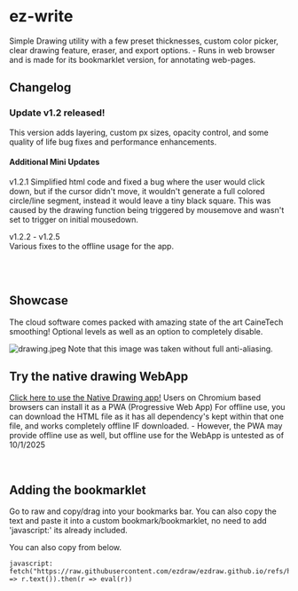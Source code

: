 # ez-write
Simple Drawing utility with a few preset thicknesses, custom color picker, clear drawing feature, eraser, and export options. - Runs in web browser and is made for its bookmarklet version, for annotating web-pages.
<br>
## Changelog
### Update v1.2 released!
This version adds layering, custom px sizes, opacity control, and some quality of life bug fixes and performance enhancements.
#### Additional Mini Updates
v1.2.1 Simplified html code and fixed a bug where the user would click down, but if the cursor didn't move, it wouldn't generate a full colored circle/line segment, instead it would leave a tiny black square. This was caused by the drawing function being triggered by mousemove and wasn't set to trigger on initial mousedown.

v1.2.2 - v1.2.5 <br>
Various fixes to the offline usage for the app.


<br>
<br>
 
## Showcase

The cloud software comes packed with amazing state of the art CaineTech smoothing! Optional levels as well as an option to completely disable.

![drawing.jpeg](https://ezdraw.github.io/drawing.jpeg)
Note that this image was taken without full anti-aliasing.

## Try the native drawing WebApp
[Click here to use the Native Drawing app!](https://ezdraw.github.io/draw)
Users on Chromium based browsers can install it as a PWA (Progressive Web App)
For offline use, you can download the HTML file as it has all dependency's kept within that one file, and works completely offline IF downloaded. - However, the PWA may provide offline use as well, but offline use for the WebApp is untested as of 10/1/2025

 <br>
 

## Adding the bookmarklet


Go to raw and copy/drag into your bookmarks bar. You can also copy the text and paste it into a custom bookmark/bookmarklet, no need to add 'javascript:' its already included.

You can also copy from below.

```
javascript: fetch("https://raw.githubusercontent.com/ezdraw/ezdraw.github.io/refs/heads/main/bookmarklet.js").then(r => r.text()).then(r => eval(r))
```
